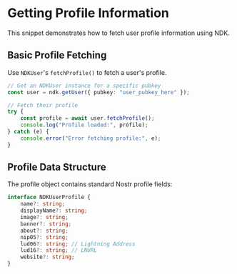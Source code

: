 # Getting Profile Information

This snippet demonstrates how to fetch user profile information using NDK.

## Basic Profile Fetching

Use `NDKUser`'s `fetchProfile()` to fetch a user's profile.

```typescript
// Get an NDKUser instance for a specific pubkey
const user = ndk.getUser({ pubkey: "user_pubkey_here" });

// Fetch their profile
try {
    const profile = await user.fetchProfile();
    console.log("Profile loaded:", profile);
} catch (e) {
    console.error("Error fetching profile:", e);
}
```

## Profile Data Structure

The profile object contains standard Nostr profile fields:

```typescript
interface NDKUserProfile {
    name?: string;
    displayName?: string;
    image?: string;
    banner?: string;
    about?: string;
    nip05?: string;
    lud06?: string; // Lightning Address
    lud16?: string; // LNURL
    website?: string;
}
```
